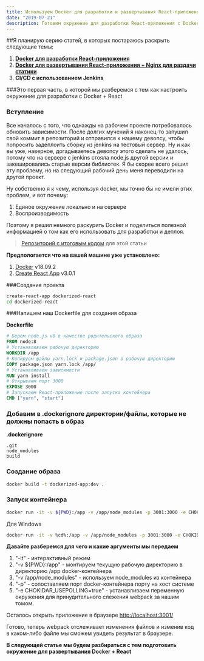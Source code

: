 ```yaml
---
title: Используем Docker для разработки и развертывания React-приложений. Часть 1.
date: "2019-07-21"
description: Готовим окружение для разработки React-приложения с Docker.
---
```


##Я планирую серию статей, в которых постараюсь раскрыть следующие темы:
1) [<b>Docker для разработки React-приложения</b>](https://rysaev.dev/react-ci-cd-1/)
2) [<b>Docker для развертывания React-приложения + Nginx для раздачи статики</b>](https://rysaev.dev/react-ci-cd-2/)
3) <b>CI/CD с использованием Jenkins</b>

###Это первая часть, в которой мы разберемся с тем как настроить окружение для разработки с Docker + React

### Вступление

Все началось с того, что однажды на рабочем проекте потребовалось обновить зависимости.
После долгих мучений я наконец-то запушил свой коммит в репозиторий и отправился к нашему девопсу,
чтобы попросить задеплоить сборку из jenkins на тестовый сервер. Ну и как вы уже, наверное, догадываетесь девопсу этого сделать
не удалось, потому что на сервере с jenkins стояла node.js другой версии и закешировались старые версии библиотек.
Я бы скорее всего решил эту проблему, но на следующий рабочий день меня переводили на другой проект.

Ну собственно я к чему, используя docker, мы точно бы не имели этих проблем, и вот почему:
1) Единое окружение локально и на сервере
2) Воспроизводимость

Поэтому я решил немного раскурить Docker и поделиться полезной информацией о том
как его использовать для разработки и деплоя.  

> [Репозиторий с итоговым кодом](https://github.com/RenatRysaev/dockerized-react/tree/react-ci-cd-1) для этой статьи

<b>Предпологается что на вашей машине уже установлено:</b>
1) [Docker](https://www.docker.com/) v18.09.2
2) [Create React App](https://github.com/facebook/create-react-app) v3.0.1

###Создание проекта

```bash
create-react-app dockerized-react
cd dockerized-react
```

###Напишем наш Dockerfile для создания образа

<b>Dockerfile</b>
```dockerfile
# Берем node.js v8 в качестве родительского образа
FROM node:8
# Устанавливаем рабочую директорию
WORKDIR /app
# Копируем файлы yarn.lock и package.json в рабочую директорию
COPY package.json yarn.lock /app/
# Устанавливаем зависимости
RUN yarn install
# Открываем порт 3000
EXPOSE 3000
# Запускаем React-приложение после запуска контейнера
CMD ["yarn", "start"]
```

### Добавим в .dockerignore директории/файлы, которые не должны попасть в образ

<b>.dockerignore</b>
```
.git
node_modules
build
```

### Создание образа

```bash
docker build -t dockerized-app:dev .
```

### Запуск контейнера

```bash
docker run -it -v ${PWD}:/app -v /app/node_modules -p 3001:3000 -e CHOKIDAR_USEPOLLING=true dockerized-app:dev
```

Для Windows

```bash
docker run -it -v %cd%:/app -v /app/node_modules -p 3001:3000 -e CHOKIDAR_USEPOLLING=true dockerized-app
```

<b>Давайте разберемся для чего и какие аргументы мы передаем</b>

1) "-it" - интерактивный режим
2) "-v ${PWD}:/app" - монтируем текущую рабочую директорию в директорию /app docker-контейнера
3) "-v /app/node_modules" - используем node_modules из контейнера
4) "-p" - сопоставляем порт docker-контейнера порту на хост системе
5) "-e CHOKIDAR_USEPOLLING=true" - устанавливаем переменную окружения для принудительного слежения webpack за нашим томом.

Осталось открыть приложение в браузере [http://localhost:3001/](http://localhost:3001/)

Готово, теперь webpack отслеживает изменения файлов и изменив код в каком-либо файле мы сможем увидеть результат в браузере.

<b>В следующей статье мы будем разбираться с тем подготовить окружение для развертывания Docker + React</b>
